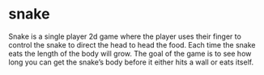 # snake
Snake is a single player 2d game where the player uses their finger to control the snake to direct the head to head the food. Each time the snake eats the length of the body will grow. The goal of the game is to see how long you can get the snake’s body before it either hits a wall or eats itself.
